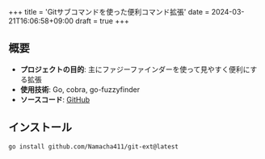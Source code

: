 +++
title = 'Gitサブコマンドを使った便利コマンド拡張'
date = 2024-03-21T16:06:58+09:00
draft = true
+++

## 概要

- **プロジェクトの目的**: 主にファジーファインダーを使って見やすく便利にする拡張
- **使用技術**: Go, cobra, go-fuzzyfinder
- **ソースコード**: [GitHub](https://github.com/Namacha411/git-ext)

## インストール

```sh
go install github.com/Namacha411/git-ext@latest
```
